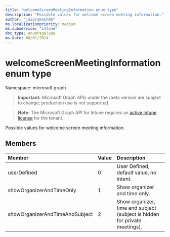 ```yaml
---
title: "welcomeScreenMeetingInformation enum type"
description: "Possible values for welcome screen meeting information."
author: "jaiprakashmb"
ms.localizationpriority: medium
ms.subservice: "intune"
doc_type: enumPageType
ms.date: 08/01/2024
---
```


# welcomeScreenMeetingInformation enum type

Namespace: microsoft.graph

> **Important:** Microsoft Graph APIs under the /beta version are subject to change; production use is not supported.

> **Note:** The Microsoft Graph API for Intune requires an [active Intune license](https://go.microsoft.com/fwlink/?linkid=839381) for the tenant.

Possible values for welcome screen meeting information.

## Members
|Member|Value|Description|
|:---|:---|:---|
|userDefined|0|User Defined, default value, no intent.|
|showOrganizerAndTimeOnly|1|Show organizer and time only.|
|showOrganizerAndTimeAndSubject|2|Show organizer, time and subject (subject is hidden for private meetings).|
